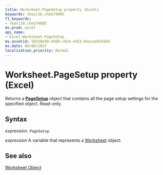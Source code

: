 ```yaml
---
title: Worksheet.PageSetup property (Excel)
keywords: vbaxl10.chm174085
f1_keywords:
- vbaxl10.chm174085
ms.prod: excel
api_name:
- Excel.Worksheet.PageSetup
ms.assetid: 50310e49-49d0-c8c6-ed23-0eacae6355b5
ms.date: 06/08/2017
localization_priority: Normal
---
```



# Worksheet.PageSetup property (Excel)

Returns a  **[PageSetup](Excel.PageSetup.md)** object that contains all the page setup settings for the specified object. Read-only.


## Syntax

_expression_. `PageSetup`

_expression_ A variable that represents a [Worksheet](./Excel.Worksheet.md) object.


## See also


[Worksheet Object](Excel.Worksheet.md)

